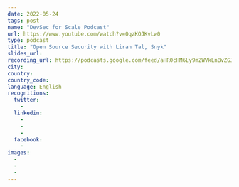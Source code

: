 ```yaml
---
date: 2022-05-24
tags: post
name: "DevSec for Scale Podcast"
url: https://www.youtube.com/watch?v=0qzKOJKvLw0
type: podcast
title: "Open Source Security with Liran Tal, Snyk"
slides_url:
recording_url: https://podcasts.google.com/feed/aHR0cHM6Ly9mZWVkLnBvZGJlYW4uY29tL2RldnNlY2ZvcnN0YXJ0dXBzL2ZlZWQueG1s/episode/ZGV2c2VjZm9yc3RhcnR1cHMucG9kYmVhbi5jb20vY2VjZGZkZjItMTJlMC0zNmNhLTlhODQtZTE4ZDk1ZmEyODc1?sa=X&ved=0CAUQkfYCahcKEwiYm_CUlfr3AhUAAAAAHQAAAAAQLA
city: 
country: 
country_code:
language: English
recognitions:
  twitter:
    - 
  linkedin:
    -
    - 
    - 
  facebook:
    - 
images:
  - 
  - 
  - 
---
```

